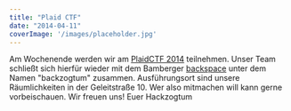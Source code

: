 ```yaml
---
title: "Plaid CTF"
date: "2014-04-11"
coverImage: '/images/placeholder.jpg'
---
```


Am Wochenende werden wir am [PlaidCTF 2014](http://play.plaidctf.com/scoreboard) teilnehmen. Unser Team schließt sich hierfür wieder mit dem Bamberger [backspace](https://www.hackerspace-bamberg.de/Hauptseite) unter dem Namen "backzogtum" zusammen. Ausführungsort sind unsere Räumlichkeiten in der Geleitstraße 10. Wer also mitmachen will kann gerne vorbeischauen. Wir freuen uns! Euer Hackzogtum
